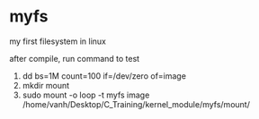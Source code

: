 # myfs
my first filesystem in linux

after compile, run command to test
1. dd bs=1M count=100 if=/dev/zero of=image
2. mkdir mount
3. sudo mount -o loop -t myfs image /home/vanh/Desktop/C_Training/kernel_module/myfs/mount/
